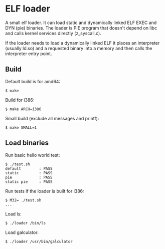# ELF loader

A small elf loader. It can load static and dynamically linked ELF EXEC and DYN (pie) binaries. The loader is PIE program that doesn't depend on libc and calls kernel services directly (z_syscall.c).

If the loader needs to load a dynamically linked ELF it places an interpreter (usually ld.so) and a requested binary into a memory and then calls the interpreter entry point.


## Build

Default build is for amd64:

```
$ make
``` 

Build for i386:

```
$ make ARCH=i386
```

Small build (exclude all messages and printf):

```
$ make SMALL=1
```

## Load binaries

Run basic hello world test:
```
$ ./test.sh 
default        : PASS
static         : PASS
pie            : PASS
static pie     : PASS
```

Run tests if the loader is built for i386:
```
$ M32= ./test.sh
...
```

Load ls:
```
$ ./loader /bin/ls
```

Load galculator:
```
$ ./loader /usr/bin/galculator
```

